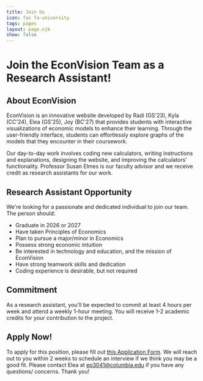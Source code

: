 ```yaml
---
title: Join Us
icon: fas fa-university
tags: pages
layout: page.njk
show: false
---
```

<span class="p-8">
    <h1 class="text-3xl p-2 text-violet-600 text-center">Join the EconVision Team as a Research Assistant!</h1>
    <h2 class="text-xl p-2">About EconVision</h2>
    <p>EconVision is an innovative website developed by Radi (GS'23), Kyla (CC'24), Elea (GS'25), Joy (BC'27) that provides students with interactive visualizations of economic models to enhance their learning. Through the user-friendly interface, students can effortlessly explore graphs of the models that they encounter in their coursework. </p>
    <p>Our day-to-day work involves coding new calculators, writing instructions and explanations, designing the website, and improving the calculators' functionality. Professor Susan Elmes is our faculty advisor and we receive credit as research assistants for our work.</p>
    <h2 class="text-xl p-2">Research Assistant Opportunity</h2>
    <p>We're looking for a passionate and dedicated individual to join our team. The person should:</p>
    <ul class="list-disc p-4">
        <li>Graduate in 2026 or 2027</li>
        <li>Have taken Principles of Economics</li>
        <li>Plan to pursue a major/minor in Economics</li>
        <li>Possess strong economic intuition</li>
        <li>Be interested in technology and education, and the mission of EconVision</li>
        <li>Have strong teamwork skills and dedication</li>
        <li>Coding experience is desirable, but not required</li>
    </ul>
    <h2 class="text-xl p-2">Commitment</h2>
    <p>As a research assistant, you'll be expected to commit at least 4 hours per week and attend a weekly 1-hour meeting. You will receive 1-2 academic credits for your contribution to the project.</p>
    <h2 class="text-xl p-2">Apply Now!</h2>
    <p>To apply for this position, please fill out <a href="https://forms.gle/3U8EA2nGR1wDv1fLA" target=“_blank">this Application Form</a>. We will reach out to you within 2 weeks to schedule an interview if we think you may be a good fit. Please contact Elea at <a href="mailto:ep3041@columbia.edu">ep3041@columbia.edu</a> if you have any questions/ concerns. Thank you!</p> </span>